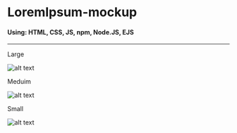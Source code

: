 # LoremIpsum-mockup
#### Using: HTML, CSS, JS, npm, Node.JS, EJS
---
Large

![alt text](https://github.com/rwever-projects/LoremIpsum-mockup/blob/master/test_page-max.png)

Meduim

![alt text](https://github.com/rwever-projects/LoremIpsum-mockup/blob/master/test_page-mid.png)

Small

![alt text](https://github.com/rwever-projects/LoremIpsum-mockup/blob/master/test_page-min.png)
